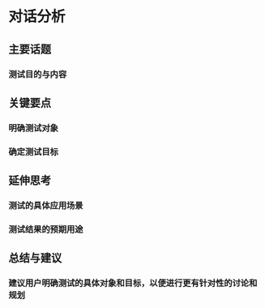 # 对话分析
## 主要话题
### 测试目的与内容
## 关键要点
### 明确测试对象
### 确定测试目标
## 延伸思考
### 测试的具体应用场景
### 测试结果的预期用途
## 总结与建议
### 建议用户明确测试的具体对象和目标，以便进行更有针对性的讨论和规划